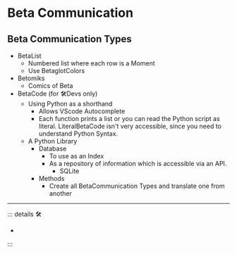 # Beta Communication

## Beta Communication Types

- BetaList
    - Numbered list where each row is a Moment
    - Use BetaglotColors
- Betomiks
    - Comics of Beta
- BetaCode (for 🛠<dev>Devs</dev> only)
    - Using Python as a shorthand
        - Allows VScode Autocomplete
        - Each function prints a list or you can read the Python script as literal. LiteralBetaCode isn't very accessible, since you need to understand Python Syntax.
    - A Python Library
        - Database
            - To use as an Index
            - As a repository of information which is accessible via an API.
                - SQLite
        - Methods
            - Create all BetaCommunication Types and translate one from another

---

<!-- =================================================== -->
<!-- =================================================== -->
<!-- =================================================== -->
<!-- =================================================== -->
<!-- =================================================== -->
::: details 🛠

-

:::
